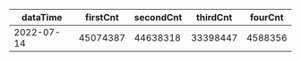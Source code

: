 |dataTime|firstCnt|secondCnt|thirdCnt|fourCnt|
|-|-|-|-|-|
|2022-07-14|45074387|44638318|33398447|4588356|